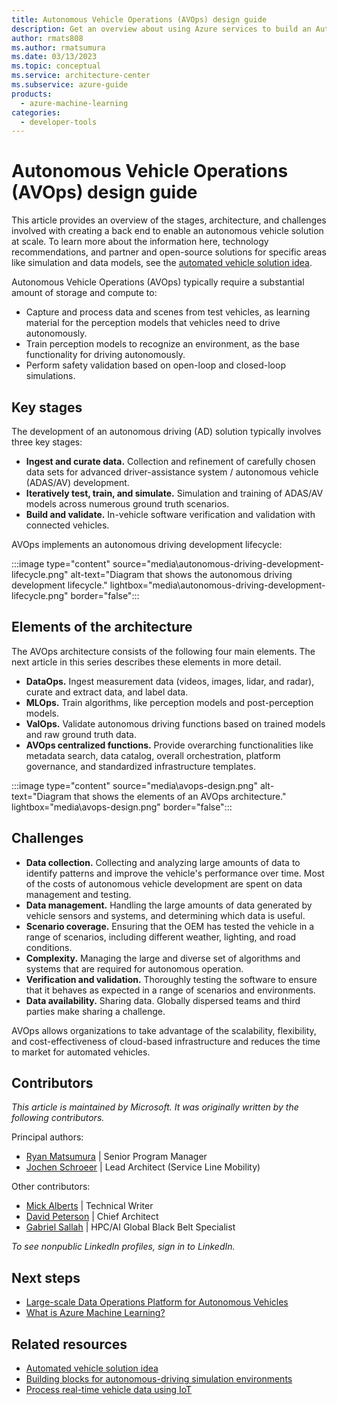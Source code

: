 ```yaml
---
title: Autonomous Vehicle Operations (AVOps) design guide
description: Get an overview about using Azure services to build an Autonomous Vehicle Operations (AVOps) solution.
author: rmats808
ms.author: rmatsumura
ms.date: 03/13/2023
ms.topic: conceptual
ms.service: architecture-center
ms.subservice: azure-guide
products:
  - azure-machine-learning
categories: 
  - developer-tools
---
```


# Autonomous Vehicle Operations (AVOps) design guide

This article provides an overview of the stages, architecture, and challenges involved with creating a back end to enable an autonomous vehicle solution at scale. To learn more about the information here, technology recommendations, and partner and open-source solutions for specific areas like simulation and data models, see the [automated vehicle solution idea](../../solution-ideas/articles/avops-architecture.yml).

Autonomous Vehicle Operations (AVOps) typically require a substantial amount of storage and compute to:
- Capture and process data and scenes from test vehicles, as learning material for the perception models that vehicles need to drive autonomously. 
- Train perception models to recognize an environment, as the base functionality for driving autonomously.
- Perform safety validation based on open-loop and closed-loop simulations.

## Key stages

The development of an autonomous driving (AD) solution typically involves three key stages: 

- **Ingest and curate data.** Collection and refinement of carefully chosen data sets for advanced driver-assistance system / autonomous vehicle (ADAS/AV) development.
- **Iteratively test, train, and simulate.** Simulation and training of ADAS/AV models across numerous ground truth scenarios.
- **Build and validate.** In-vehicle software verification and validation with connected vehicles.

AVOps implements an autonomous driving development lifecycle:  

:::image type="content" source="media\autonomous-driving-development-lifecycle.png" alt-text="Diagram that shows the autonomous driving development lifecycle." lightbox="media\autonomous-driving-development-lifecycle.png" border="false":::

## Elements of the architecture

The AVOps architecture consists of the following four main elements. The next article in this series describes these elements in more detail. 

- **DataOps.** Ingest measurement data (videos, images, lidar, and radar), curate and extract data, and label data.
- **MLOps.** Train algorithms, like perception models and post-perception models.
- **ValOps.** Validate autonomous driving functions based on trained models and raw ground truth data.
- **AVOps centralized functions.** Provide overarching functionalities like metadata search, data catalog, overall orchestration, platform governance, and standardized infrastructure templates.

:::image type="content" source="media\avops-design.png" alt-text="Diagram that shows the elements of an AVOps architecture." lightbox="media\avops-design.png" border="false":::

## Challenges

- **Data collection.** Collecting and analyzing large amounts of data to identify patterns and improve the vehicle's performance over time. Most of the costs of autonomous vehicle development are spent on data management and testing.
- **Data management.** Handling the large amounts of data generated by vehicle sensors and systems, and determining which data is useful.
- **Scenario coverage.** Ensuring that the OEM has tested the vehicle in a range of scenarios, including different weather, lighting, and road conditions.
- **Complexity.** Managing the large and diverse set of algorithms and systems that are required for autonomous operation.
- **Verification and validation.** Thoroughly testing the software to ensure that it behaves as expected in a range of scenarios and environments.
- **Data availability.** Sharing data. Globally dispersed teams and third parties make sharing a challenge.

AVOps allows organizations to take advantage of the scalability, flexibility, and cost-effectiveness of cloud-based infrastructure and reduces the time to market for automated vehicles. 

## Contributors 

*This article is maintained by Microsoft. It was originally written by the following contributors.*

Principal authors: 

 - [Ryan Matsumura](https://www.linkedin.com/in/ryan-matsumura-4167257b/) | Senior Program Manager
 - [Jochen Schroeer](https://www.linkedin.com/in/jochen-schroeer/) | Lead Architect (Service Line Mobility)

Other contributors: 

 - [Mick Alberts](https://www.linkedin.com/in/mick-alberts-a24a1414/) | Technical Writer
 - [David Peterson](https://www.linkedin.com/in/david-peterson-64456021/) | Chief Architect
 - [Gabriel Sallah](https://www.linkedin.com/in/gabrielsallah/) | HPC/AI Global Black Belt Specialist

*To see nonpublic LinkedIn profiles, sign in to LinkedIn.*

## Next steps

- [Large-scale Data Operations Platform for Autonomous Vehicles](https://devblogs.microsoft.com/cse/2023/03/02/large-scale-data-operations-platform-for-autonomous-vehicles/)
- [What is Azure Machine Learning?](/azure/machine-learning/overview-what-is-azure-machine-learning)

## Related resources

- [Automated vehicle solution idea](../../solution-ideas/articles/avops-architecture.yml)
- [Building blocks for autonomous-driving simulation environments](../../industries/automotive/building-blocks-autonomous-driving-simulation-environments.yml)
- [Process real-time vehicle data using IoT](../../example-scenario/data/realtime-analytics-vehicle-iot.yml)